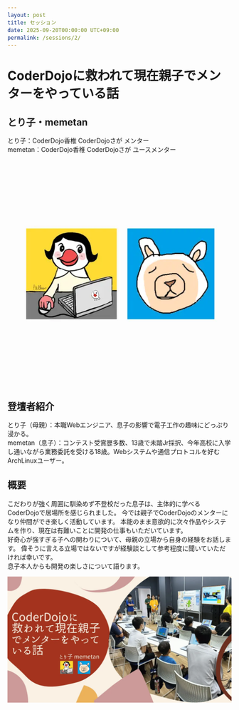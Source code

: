 ```yaml
---
layout: post
title: セッション
date: 2025-09-20T00:00:00 UTC+09:00
permalink: /sessions/2/
---
```


<!-- # CoderDojoに救われて現在親子でメンターをやっている話

## 小宮山 利恵子（こみやま りえこ）
株式会社リクルート スタディサプリ教育AI研究所所長<br />
国立大学法人 東京学芸大学大学院教育学研究科教授

<div class="flex max-w-100 mx-auto my-4 justify-center">
  <img class="w-full" src="/img/sessions/profile/komiyama-rieko.webp" alt="小宮山 利恵子">
</div>

## 登壇者紹介
1977年東京都生まれ。早稲田大学大学院修了後、衆議院にて国会議員秘書。その後、株式会社ベネッセコーポレーションにて会長秘書等を経て、2015年よりリクルート教育研究所所長。教育とテクノロジー、アントレプレナーシップ（起業家精神）領域を探究。AI時代における「人間にしかできない力」をテーマに、現場体験や五感、身体知を重視した教育実践を推進。「鮨 銀座おのでら」で修行、「鮨 銀座おのでら 鮨アカデミー」寿司職人コース修了。著書に『好奇心を学びに変える「なぜ？どうして？」の伸ばし方』（ディスカヴァー・トゥエンティワン、2025年）、『教育AIが変える21世紀の学び』（共訳、北大路出版、2020年）等。

## 概要
生成AIが瞬時に答えを導く時代において、子どもたちに本当に必要なのは「問いを立てる力」です。本講演では、AIに頼るだけでは得られない学びとして、現場体験や五感を通じた身体知、そしてアナログとデジタルをつなぐ教育の可能性を探ります。効率化の先にある“人間ならではの学び”をどう育むのかを考えます。 -->

# CoderDojoに救われて現在親子でメンターをやっている話
## とり子・memetan
とり子：CoderDojo香椎 CoderDojoさが メンター<br />
memetan：CoderDojo香椎 CoderDojoさが ユースメンター
<div class="flex max-w-100 mx-auto my-4 justify-center">
  <img class="w-full" src="/img/sessions/profile/memetan-toriko.webp" alt="とり子・memetan">
</div>

## 登壇者紹介
とり子（母親）：本職Webエンジニア、息子の影響で電子工作の趣味にどっぷり浸かる。<br />
memetan（息子）：コンテスト受賞歴多数、13歳で未踏Jr採択、今年高校に入学し通いながら業務委託を受ける18歳。Webシステムや通信プロトコルを好むArchLinuxユーザー。

## 概要
こだわりが強く周囲に馴染めず不登校だった息子は、主体的に学べるCoderDojoで居場所を感じられました。
今では親子でCoderDojoのメンターになり仲間ができ楽しく活動しています。
本能のまま意欲的に次々作品やシステムを作り、現在は有難いことに開発の仕事もいただいています。<br>
好奇心が強すぎる子への関わりについて、母親の立場から自身の経験をお話します。
偉そうに言える立場ではないですが経験談として参考程度に聞いていただければ幸いです。<br>
息子本人からも開発の楽しさについて語ります。
<div class="flex max-w-100 mx-auto my-8 justify-center">
  <img class="w-full" src="/img/sessions/thumbnails/session2.webp" alt="CoderDojoに救われて現在親子でメンターをやっている話">
</div>
